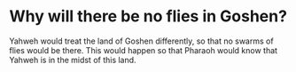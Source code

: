 # Why will there be no flies in Goshen?

Yahweh would treat the land of Goshen differently, so that no swarms of flies would be there. This would happen so that Pharaoh would know that Yahweh is in the midst of this land.
